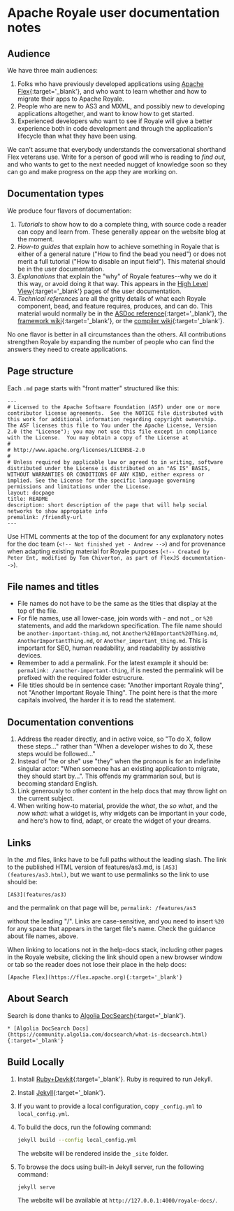 <!-- Writing conventions proposed by Andrew Wetmore, January 23, 2018 -->
# Apache Royale user documentation notes

## Audience

We have three main audiences:

1. Folks who have previously developed applications using [Apache Flex](https://flex.apache.org){:target='_blank'}, and who want to learn whether and how to migrate their apps to Apache Royale.
2. People who are new to AS3 and MXML, and possibly new to developing applications altogether, and want to know how to get started.
3. Experienced developers who want to see if Royale will give a better experience both in code development and through the application's lifecycle than what they have been using.

We can't assume that everybody understands the conversational shorthand Flex veterans use. Write for a person of good will who is reading to *find out*, and who wants to get to the next needed nugget of knowledge soon so they can go and make progress on the app they are working on.

## Documentation types

We produce four flavors of documentation:

1. *Tutorials* to show how to do a complete thing, with source code a reader can copy and learn from. These generally appear on the website blog at the moment.
2. *How-to guides* that explain how to achieve something in Royale that is either of a general nature ("How to find the bead you need") or does not merit a full tutorial ("How to disable an input field"). This material should be in the user documentation.
3. *Explanations* that explain the "why" of Royale features--why we do it this way, or avoid doing it that way. This appears in the [High Level View](welcome/high-level-view){:target='_blank'} pages of the user documentation.
4. *Technical references* are all the gritty details of what each Royale component, bead, and feature requires, produces, and can do. This material would normally be in the [ASDoc reference](https://royale.apache.org/asdoc/){:target='_blank'}, the [framework wiki](https://github.com/apache/royale-asjs/wiki){:target='_blank'}, or the [compiler wiki](https://github.com/apache/royale-compiler/wiki){:target='_blank'}.

No one flavor is better in all circumstances than the others. All contributions strengthen Royale by expanding the number of people who can find the answers they need to create applications.

## Page structure

Each `.md` page starts with "front matter" structured like this:

```
---
# Licensed to the Apache Software Foundation (ASF) under one or more contributor license agreements.  See the NOTICE file distributed with this work for additional information regarding copyright ownership. The ASF licenses this file to You under the Apache License, Version 2.0 (the "License"); you may not use this file except in compliance with the License.  You may obtain a copy of the License at
# 
# http://www.apache.org/licenses/LICENSE-2.0
# 
# Unless required by applicable law or agreed to in writing, software distributed under the License is distributed on an "AS IS" BASIS, WITHOUT WARRANTIES OR CONDITIONS OF ANY KIND, either express or implied. See the License for the specific language governing permissions and limitations under the License.
layout: docpage
title: README
description: short description of the page that will help social networks to show appropiate info
premalink: /friendly-url
---

```

Use HTML comments at the top of the document for any explanatory notes for the doc team (```<!-- Not finished yet - Andrew -->```) and for provenance when adapting existing material for Royale purposes (```<!-- Created by Peter Ent, modified by Tom Chiverton, as part of FlexJS documentation-->```).

## File names and titles

* File names do not have to be the same as the titles that display at the top of the file.
* For file names, use all lower-case, join words with - and not _ or `%20` statements, and add the markdown specification. The file name should be `another-important-thing.md`, not `Another%20Important%20Thing.md`, `AnotherImportantThing.md`, or `Another_important_thing.md`. This is important for SEO, human readability, and readability by assistive devices.
* Remember to add a permalink. For the latest example it should be: `permalink: /another-important-thing`, if is nested the permalink will be prefixed with the required folder estrucrure.
* File titles should be in sentence case: "Another important Royale thing", not "Another Important Royale Thing". The point here is that the more capitals involved, the harder it is to read the statement.

## Documentation conventions

1. Address the reader directly, and in active voice, so "To do X, follow these steps..." rather than "When a developer wishes to do X, these steps would be followed..."
2. Instead of "he or she" use "they" when the pronoun is for an indefinite singular actor: "When someone has an existing application to migrate, they should start by...". This offends my grammarian soul, but is becoming standard English.
3. Link generously to other content in the help docs that may throw light on the current subject.
4. When writing how-to material, provide the *what*, the *so what*, and the *now what*: what a widget is, why widgets can be important in your code, and here's how to find, adapt, or create the widget of your dreams.

## Links

In the .md files, links have to be full paths without the leading slash. The link to the published HTML version of features/as3.md, is `[AS3](features/as3.html)`, but we want to use permalinks so the link to use should be:

`[AS3](features/as3)`

and the permalink on that page will be, `permalink: /features/as3`

without the leading "/". Links are case-sensitive, and you need to insert `%20` for any space that appears in the target file's name. Check the guidance about file names, above.

When linking to locations not in the help-docs stack, including other pages in the Royale website, clicking the link should open a new browser window or tab so the reader does not lose their place in the help docs:

`[Apache Flex](https://flex.apache.org){:target='_blank'}`

## About Search

Search is done thanks to [Algolia DocSearch](https://community.algolia.com/docsearch/){:target='_blank'}.

    * [Algolia DocSearch Docs](https://community.algolia.com/docsearch/what-is-docsearch.html){:target='_blank'}

## Build Locally

1. Install [Ruby+Devkit](https://rubyinstaller.org/downloads/){:target='_blank'}. Ruby is required to run Jekyll.
2. Install [Jekyll](https://jekyllrb.com/){:target='_blank'}.
3. If you want to provide a local configuration, copy `_config.yml` to `local_config.yml`.
4. To build the docs, run the following command:

    ```sh
    jekyll build --config local_config.yml
    ```
    
    The website will be rendered inside the `_site` folder.
5. To browse the docs using built-in Jekyll server, run the following command:
   
   ```sh
   jekyll serve
   ```
   
   The website will be available at `http://127.0.0.1:4000/royale-docs/`.

